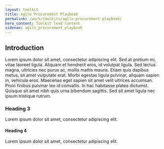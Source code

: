```yaml
---
layout: toolkit
title: Agile Procurement Playbook
permalink: /work/toolkits/agile-procurement-playbook/
hero_content: Toolkit lead content
sidenav: agile_procurement_playbook
---
```


## Introduction
Lorem ipsum dolor sit amet, consectetur adipiscing elit. Sed at pretium mi, vitae laoreet ligula. Aliquam et hendrerit eros, id volutpat ligula. Sed lectus magna, ultricies nec purus ac, mollis mattis mauris. Etiam quis dapibus metus, sit amet vulputate erat. Morbi egestas ligula pulvinar, aliquam sapien in, vehicula eros. Maecenas eget sapien sit amet velit ultrices accumsan. Proin finibus pulvinar leo id convallis. In hac habitasse platea dictumst. Quisque sit amet nibh quis urna bibendum sagittis. Sed sit amet ligula nec ipsum tristique rutrum.

### Heading 3
Lorem ipsum dolor sit amet, consectetur adipiscing elit.

#### Heading 4
Lorem ipsum dolor sit amet, consectetur adipiscing elit.
